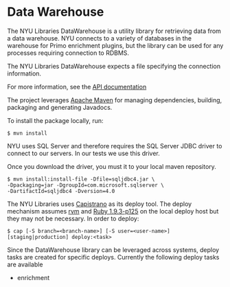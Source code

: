Data Warehouse
=============

The NYU Libraries DataWarehouse is a utility library for retrieving data from a data warehouse.
NYU connects to a variety of databases in the warehouse for Primo enrichment plugins,
but the library can be used for any processes requiring connection to RDBMS.

The NYU Libraries DataWarehouse expects a file specifying the connection information.

For more information, see the [API documentation](http://nyulibraries.github.com/datawarehouse/apidocs)

The project leverages [Apache Maven](http://maven.apache.org/) for managing dependencies, building, packaging and generating Javadocs.

To install the package locally, run:

    $ mvn install

NYU uses SQL Server and therefore requires the SQL Server JDBC driver to 
connect to our servers.  In our tests we use this driver.

Once you download the driver, you must it to your local maven repository.

    $ mvn install:install-file -Dfile=sqljdbc4.jar \ 
    -Dpackaging=jar -DgroupId=com.microsoft.sqlserver \ 
    -DartifactId=sqljdbc4 -Dversion=4.0

The NYU Libraries uses [Capistrano](https://github.com/capistrano/capistrano) as its deploy tool. 
The deploy mechanism assumes [rvm](https://rvm.io/ "Ruby Version Manager") and 
[Ruby 1.9.3-p125](http://www.ruby-lang.org/en/news/2012/02/16/ruby-1-9-3-p125-is-released/) 
on the local deploy host but they may not be necessary. 
In order to deploy: 

    $ cap [-S branch=<branch-name>] [-S user=<user-name>] [staging|production] deploy:<task>

Since the DataWarehouse library can be leveraged across systems, deploy tasks are created for specific deploys.
Currently the following deploy tasks are available

  - enrichment
